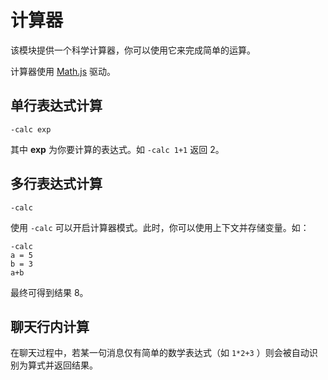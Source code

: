 # 计算器

该模块提供一个科学计算器，你可以使用它来完成简单的运算。

计算器使用 [Math.js](http://mathjs.org/) 驱动。

## 单行表达式计算

```aql
-calc exp
```

其中 **exp** 为你要计算的表达式。如 `-calc 1+1` 返回 2。

## 多行表达式计算

```aql
-calc
```

使用 `-calc` 可以开启计算器模式。此时，你可以使用上下文并存储变量。如：

```aql
-calc
a = 5
b = 3
a+b
```

最终可得到结果 8。

## 聊天行内计算

在聊天过程中，若某一句消息仅有简单的数学表达式（如 `1*2+3` ）则会被自动识别为算式并返回结果。